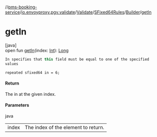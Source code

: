 //[pms-booking-service](../../../../../index.md)/[io.envoyproxy.pgv.validate](../../../index.md)/[Validate](../../index.md)/[SFixed64Rules](../index.md)/[Builder](index.md)/[getIn](get-in.md)

# getIn

[java]\
open fun [getIn](get-in.md)(index: [Int](https://kotlinlang.org/api/core/kotlin-stdlib/kotlin/-int/index.html)): [Long](https://kotlinlang.org/api/core/kotlin-stdlib/kotlin/-long/index.html)

```kotlin
In specifies that this field must be equal to one of the specified
values

```
`repeated sfixed64 in = 6;`

#### Return

The in at the given index.

#### Parameters

java

| | |
|---|---|
| index | The index of the element to return. |